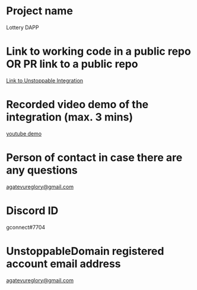 # Project name
Lottery DAPP

# Link to working code in a public repo OR PR link to a public repo
[Link to Unstoppable Integration](https://github.com/gconnect/lottery-dapp/blob/master/src/UnstoppableDomain/domain_resolution.js)

# Recorded video demo of the integration (max. 3 mins)
[youtube demo]()

# Person of contact in case there are any questions
agatevureglory@gmail.com

# Discord ID
gconnect#7704

# UnstoppableDomain registered account email address
agatevureglory@gmail.com
